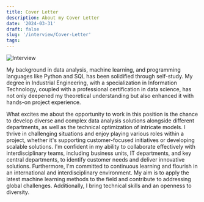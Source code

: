 ```yaml
---
title: Cover Letter
description: About my Cover Letter
date: '2024-03-31'
draft: false
slug: '/interview/Cover-Letter'
tags:
---
```


![Interview](/Cover_Letter.png)

My background in data analysis, machine learning, and programming languages like Python and SQL has been solidified through self-study. My degree in Industrial Engineering, with a specialization in Information Technology, coupled with a professional certification in data science, has not only deepened my theoretical understanding but also enhanced it with hands-on project experience.

What excites me about the opportunity to work in this position is the chance to develop diverse and complex data analysis solutions alongside different departments, as well as the technical optimization of intricate models. I thrive in challenging situations and enjoy playing various roles within a project, whether it's supporting customer-focused initiatives or developing scalable solutions. I'm confident in my ability to collaborate effectively with interdisciplinary teams, including business units, IT departments, and key central departments, to identify customer needs and deliver innovative solutions. Furthermore, I'm committed to continuous learning and flourish in an international and interdisciplinary environment. My aim is to apply the latest machine learning methods to the field and contribute to addressing global challenges. Additionally, I bring technical skills and an openness to diversity.
